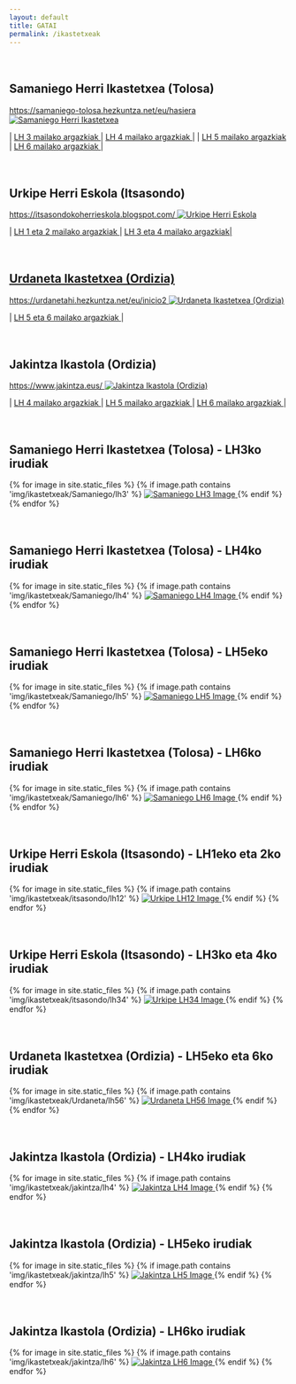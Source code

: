 ```yaml
---
layout: default
title: GATAI
permalink: /ikastetxeak
---
```




<h2 class="project-tagline" style="margin-top: 4rem;" >Samaniego Herri Ikastetxea (Tolosa) </h2>

<a href="https://samaniego-tolosa.hezkuntza.net/eu/hasiera" target="_blank">
https://samaniego-tolosa.hezkuntza.net/eu/hasiera
</a>

<a href="https://samaniego-tolosa.hezkuntza.net/eu/hasiera" target="_blank">
<img src="https://samaniego-tolosa.hezkuntza.net/image/layout_set_logo?img_id=6005803&t=1711457823930" alt="Samaniego Herri Ikastetxea" class="entity-image">
</a>

| <a href="#Samaniego-LH3"> LH 3 mailako argazkiak </a> | <a href="#Samaniego-LH4"> LH 4 mailako argazkiak </a> |
| <a href="#Samaniego-LH5"> LH 5 mailako argazkiak </a> | <a href="#Samaniego-LH6"> LH 6 mailako argazkiak </a> |

<h2 class="project-tagline"  style="margin-top: 4rem;" >Urkipe Herri Eskola (Itsasondo) </h2>

<a href="https://itsasondokoherrieskola.blogspot.com/" target="_blank">
https://itsasondokoherrieskola.blogspot.com/
</a>

<a href="https://itsasondokoherrieskola.blogspot.com/" target="_blank">
<img src="https://1.bp.blogspot.com/-R1WgyJqJAd4/Vk27-m2XEJI/AAAAAAAAU8U/hz0Cahjw2wc/s1600-r/URKIPE_zigilua_01.jpg" alt="Urkipe Herri Eskola" class="entity-image">
</a>

| <a href="#Itsasondo-LH12"> LH 1 eta 2 mailako argazkiak </a> | <a href="#Itsasondo-LH34"> LH 3 eta 4 mailako argazkiak|

<h2 class="project-tagline" style="margin-top: 4rem;" >Urdaneta Ikastetxea (Ordizia) </h2>

<a href="https://urdanetahi.hezkuntza.net/eu/inicio2" target="_blank">
https://urdanetahi.hezkuntza.net/eu/inicio2
</a>

<a href="https://urdanetahi.hezkuntza.net/eu/inicio2" target="_blank">
<img src="http://www.gatai.eus/assets/img/urdaneta1.png" alt="Urdaneta Ikastetxea (Ordizia)" class="entity-image">
</a>

| <a href="#Urdaneta-LH56"> LH 5 eta 6 mailako argazkiak </a> |

<h2 class="project-tagline" style="margin-top: 4rem;" >Jakintza Ikastola (Ordizia) </h2>

<a href="https://www.jakintza.eus/" target="_blank">
https://www.jakintza.eus/
</a>

<a href="https://www.jakintza.eus/" target="_blank">
<img src="https://www.jakintza.eus/wp-content/uploads/2024/02/logo_berria.png" alt="Jakintza Ikastola (Ordizia)" class="entity-image">
</a>

| <a href="#Jakintza-LH4"> LH 4 mailako argazkiak </a> | <a href="#Jakintza-LH5"> LH 5 mailako argazkiak </a> | <a href="#Jakintza-LH6">  LH 6 mailako argazkiak </a> |



<!-- Image Gallery Section -->


<h2 class="project-tagline" style="margin-top: 4rem;" >Samaniego Herri Ikastetxea (Tolosa) - LH3ko irudiak </h2>
<div id="Samaniego-LH3" class="image-gallery">
  {% for image in site.static_files %}
     {% if image.path contains 'img/ikastetxeak/Samaniego/lh3' %}
      <a href="{{ image.path }}" target="_blank"> <img src="{{ image.path }}" alt="Samaniego LH3 Image"> </a>
  {% endif %}
{% endfor %}
</div>

<h2 class="project-tagline" style="margin-top: 4rem;" >Samaniego Herri Ikastetxea (Tolosa) - LH4ko irudiak </h2>
<div id="Samaniego-LH4" class="image-gallery">
  {% for image in site.static_files %}
     {% if image.path contains 'img/ikastetxeak/Samaniego/lh4' %}
      <a href="{{ image.path }}" target="_blank"> <img src="{{ image.path }}" alt="Samaniego LH4 Image"> </a>
  {% endif %}
{% endfor %}
</div>

<h2 class="project-tagline" style="margin-top: 4rem;" >Samaniego Herri Ikastetxea (Tolosa) - LH5eko irudiak </h2>
<div id="Samaniego-LH5" class="image-gallery">
  {% for image in site.static_files %}
     {% if image.path contains 'img/ikastetxeak/Samaniego/lh5' %}
      <a href="{{ image.path }}" target="_blank"> <img src="{{ image.path }}" alt="Samaniego LH5 Image"> </a>
  {% endif %}
{% endfor %}
</div>

<h2 class="project-tagline" style="margin-top: 4rem;" >Samaniego Herri Ikastetxea (Tolosa) - LH6ko irudiak </h2>
<div id="Samaniego-LH6" class="image-gallery">
  {% for image in site.static_files %}
     {% if image.path contains 'img/ikastetxeak/Samaniego/lh6' %}
      <a href="{{ image.path }}" target="_blank"> <img src="{{ image.path }}" alt="Samaniego LH6 Image"> </a>
  {% endif %}
{% endfor %}
</div>



<h2 class="project-tagline" style="margin-top: 4rem;" > Urkipe Herri Eskola (Itsasondo) - LH1eko eta 2ko irudiak </h2>
<div id="Itsasondo-LH12" class="image-gallery">
  {% for image in site.static_files %}
     {% if image.path contains 'img/ikastetxeak/itsasondo/lh12' %}
      <a href="{{ image.path }}" target="_blank"> <img src="{{ image.path }}" alt="Urkipe LH12 Image"> </a>
  {% endif %}
{% endfor %}
</div>


<h2 class="project-tagline" style="margin-top: 4rem;" > Urkipe Herri Eskola (Itsasondo) - LH3ko eta 4ko irudiak </h2>
<div id="Itsasondo-LH34" class="image-gallery">
  {% for image in site.static_files %}
     {% if image.path contains 'img/ikastetxeak/itsasondo/lh34' %}
      <a href="{{ image.path }}" target="_blank"> <img src="{{ image.path }}" alt="Urkipe LH34 Image"> </a>
  {% endif %}
{% endfor %}
</div>


<h2 class="project-tagline" style="margin-top: 4rem;" > Urdaneta Ikastetxea (Ordizia) - LH5eko eta 6ko irudiak </h2>
<div id="Urdaneta-LH56" class="image-gallery">
  {% for image in site.static_files %}
     {% if image.path contains 'img/ikastetxeak/Urdaneta/lh56' %}
      <a href="{{ image.path }}" target="_blank"> <img src="{{ image.path }}" alt="Urdaneta LH56 Image"> </a>
  {% endif %}
{% endfor %}
</div>


<h2 class="project-tagline" style="margin-top: 4rem;" > Jakintza Ikastola (Ordizia) - LH4ko irudiak </h2>
<div id="Jakintza-LH4" class="image-gallery">
  {% for image in site.static_files %}
     {% if image.path contains 'img/ikastetxeak/jakintza/lh4' %}
      <a href="{{ image.path }}" target="_blank"> <img src="{{ image.path }}" alt="Jakintza LH4 Image"> </a>
  {% endif %}
{% endfor %}
</div>

<h2 class="project-tagline" style="margin-top: 4rem;" > Jakintza Ikastola (Ordizia) - LH5eko irudiak </h2>
<div id="Jakintza-LH5" class="image-gallery">
  {% for image in site.static_files %}
     {% if image.path contains 'img/ikastetxeak/jakintza/lh5' %}
      <a href="{{ image.path }}" target="_blank"> <img src="{{ image.path }}" alt="Jakintza LH5 Image"> </a>
  {% endif %}
{% endfor %}
</div>

<h2 class="project-tagline" style="margin-top: 4rem;" > Jakintza Ikastola (Ordizia) - LH6ko irudiak </h2>
<div id="Jakintza-LH6" class="image-gallery">
  {% for image in site.static_files %}
     {% if image.path contains 'img/ikastetxeak/jakintza/lh6' %}
      <a href="{{ image.path }}" target="_blank"> <img src="{{ image.path }}" alt="Jakintza LH6 Image"> </a>
  {% endif %}
{% endfor %}
</div>

